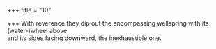 +++
title = "10"

+++
With reverence they dip out the encompassing wellspring with its  (water-)wheel above  
and its sides facing downward, the inexhaustible one.  